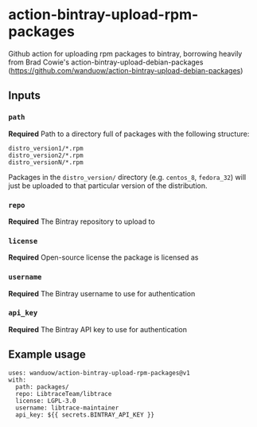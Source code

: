 # action-bintray-upload-rpm-packages

Github action for uploading rpm packages to bintray, borrowing heavily from
Brad Cowie's action-bintray-upload-debian-packages
(https://github.com/wanduow/action-bintray-upload-debian-packages)

## Inputs

### `path`

**Required** Path to a directory full of packages with the following structure:

```
distro_version1/*.rpm
distro_version2/*.rpm
distro_versionN/*.rpm
```

Packages in the `distro_version/` directory (e.g. `centos_8`, `fedora_32`) will
just be uploaded to that particular version of the distribution.

### `repo`

**Required** The Bintray repository to upload to

### `license`

**Required** Open-source license the package is licensed as

### `username`

**Required** The Bintray username to use for authentication

### `api_key`

**Required** The Bintray API key to use for authentication

## Example usage

```
uses: wanduow/action-bintray-upload-rpm-packages@v1
with:
  path: packages/
  repo: LibtraceTeam/libtrace
  license: LGPL-3.0
  username: libtrace-maintainer
  api_key: ${{ secrets.BINTRAY_API_KEY }}
```

